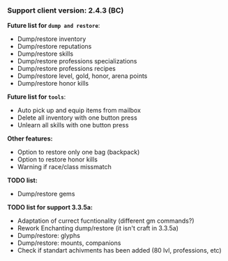### Support client version: 2.4.3 (BC)

**Future list for `dump and restore`**:
* Dump/restore inventory
* Dump/restore reputations
* Dump/restore skills
* Dump/restore professions specializations
* Dump/restore professions recipes
* Dump/restore level, gold, honor, arena points
* Dump/restore honor kills

**Future list for `tools`**:
* Auto pick up and equip items from mailbox
* Delete all inventory with one button press
* Unlearn all skills with one button press

**Other features:**
* Option to restore only one bag (backpack)
* Option to restore honor kills
* Warning if race/class missmatch

**TODO list:**
* Dump/restore gems

**TODO list for support 3.3.5a:**
* Adaptation of currect fucntionality (different gm commands?)
* Rework Enchanting dump/restore (it isn't craft in 3.3.5a)
* Dump/restore: glyphs
* Dump/restore: mounts, companions
* Check if standart achivments has been added (80 lvl, professions, etc)